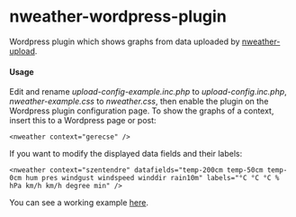 nweather-wordpress-plugin
=========================

Wordpress plugin which shows graphs from data uploaded by [nweather-upload](https://github.com/nonoo/nweather-upload).

#### Usage

Edit and rename *upload-config-example.inc.php* to *upload-config.inc.php*,
*nweather-example.css* to *nweather.css*, then enable the plugin on the
Wordpress plugin configuration page. To show the graphs of a context, insert
this to a Wordpress page or post:

```
<nweather context="gerecse" />
```

If you want to modify the displayed data fields and their labels:

```
<nweather context="szentendre" datafields="temp-200cm temp-50cm temp-0cm hum pres windgust windspeed winddir rain10m" labels="°C °C °C % hPa km/h km/h degree min" />
```

You can see a working example [here](http://www.ha5kdr.hu/projektek/idojaras/gerecse).

